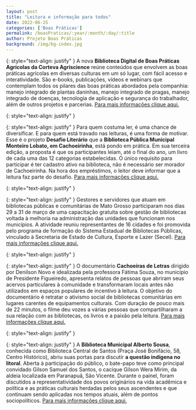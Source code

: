 ```yaml
---
layout: post
title: "Leitura e informação para todos"
date: 2022-06-25
categories: ['Boas Práticas']
permalink: /boasPraticas/:year/:month/:day/:title
author: Projeto Boas Práticas
background: /img/bg-index.jpg
---
```

{: style="text-align: justify" }
A nova __Biblioteca Digital de Boas Práticas Agrícolas da Corteva Agriscience__ reúne conteúdos que envolvem as boas práticas agrícolas em diversas culturas em um só lugar, com fácil acesso e interatividade. São e-books, publicações, vídeos e webinars que contemplam todos os pilares das boas práticas abordados pela companhia: manejo integrado de plantas daninhas, manejo integrado de pragas, manejo integrado de doenças, tecnologia de aplicação e segurança do trabalhador, além de outros projetos e parcerias.
[Para mais informações clique aqui.](https://www.agrolink.com.br/noticias/conheca-a-biblioteca-digital-de-boas-praticas-agricolas_451002.html)

{: style="text-align: justify" }


{: style="text-align: justify" }
Para quem costuma ler, é uma chance de diversificar. E para quem está travado nas leituras, é uma forma de motivar. Esse é o projeto __Desafio Literário__ que a __Biblioteca Pública Municipal Monteiro Lobato, em Cachoeirinha__, está pondo em prática. Em sua terceira edição, a proposta é que os participantes leiam, até o final do ano, um livro de cada uma das 12 categorias estabelecidas. O único requisito para participar é ter cadastro ativo na biblioteca, não é necessário ser morador de Cachoeirinha. Na hora dos empréstimos, o leitor deve informar que a leitura faz parte do desafio.
[Para mais informações clique aqui.](https://gauchazh.clicrbs.com.br/cultura-e-lazer/livros/noticia/2022/02/biblioteca-publica-de-cachoeirinha-propoe-desafio-de-leitura-ckzekrfw40074015pf2cwjb3d.html)

{: style="text-align: justify" }


{: style="text-align: justify" }
Gestores e servidores que atuam em bibliotecas públicas e comunitárias de Mato Grosso participaram nos dias 29 a 31 de março de uma capacitação gratuita sobre gestão de bibliotecas voltada à melhoria na administração das unidades que funcionam nos municípios. A atividade reuniu representantes de 16 cidades e foi promovida pelo programa de formação do Sistema Estadual de Bibliotecas Públicas, vinculado à Secretaria de Estado de Cultura, Esporte e Lazer (Secel).
[Para mais informações clique aqui.](http://circuitomt.com.br/editorias/cultura/168059-secel-promove-formacao-sobre-gestao-para-servidores-de-bibliotecas-publicas-de-mt.html)

{: style="text-align: justify" }


{: style="text-align: justify" }
O documentário __Cachoeiras de Letras__ dirigido por Denilson Novo e idealizada pela professora Fátima Souza, no município de Presidente Figueiredo, apresenta relatos de pessoas que abriram seus acervos particulares à comunidade e transformaram locais antes não utilizados em espaços populares de incentivo à leitura. O objetivo do documentário é retratar o ativismo social de bibliotecas comunitárias em lugares carentes de equipamentos culturais. Com duração de pouco mais de 22 minutos, o filme deu vozes a várias pessoas que compartilharam a sua relação com as bibliotecas, os livros e a paixão pela leitura.
[Para mais informações clique aqui.](https://www.acritica.com/entretenimento/documentario-registra-ativismo-social-de-bibliotecas-comunitarias-em-presidente-figueiredo-1.247923)

{: style="text-align: justify" }


{: style="text-align: justify" }
A __Biblioteca Municipal Alberto Sousa__, conhecida como Biblioteca Central de Santos (Praça José Bonifácio, 58, Centro Histórico), abriu suas portas para discutir __a questão indígena no litoral__. Aberta à participação do público, o bate-papo teve como principal convidado Gilson Samuel dos Santos, o cacique Gilson Wera Mirim, da aldeia localizada em Paranapuã, São Vicente. Durante o painel, foram discutidos a representatividade dos povos originários na vida acadêmica e política e as práticas culturais herdadas pelos seus ascendentes e que continuam sendo aplicadas nos tempos atuais, além de pontos sociopolíticos.
[Para mais informações clique aqui.](https://www.santos.sp.gov.br/?q=noticia/encontro-na-biblioteca-central-de-santos-debate-a-questao-indigena)
